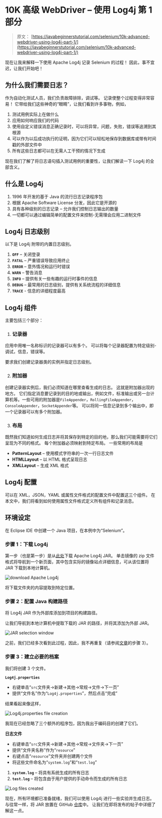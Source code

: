 # 10K 高级 WebDriver – 使用 Log4j 第 1 部分

> 原文： [https://javabeginnerstutorial.com/selenium/10k-advanced-webdriver-using-log4j-part-1/](https://javabeginnerstutorial.com/selenium/10k-advanced-webdriver-using-log4j-part-1/)

现在让我来解释一下使用 Apache Log4j 记录 Selenium 的过程！ 因此，事不宜迟，让我们开始吧！

## 为什么我们需要日志？

作为自动化测试人员，我们负责故障排除，调试等。 记录使整个过程变得非常容易！ 它带给我们这些神奇的“眼睛”，让我们看到许多事物，例如，

1.  测试用例实际上在做什么
2.  应用如何响应我们的代码
3.  使用自定义错误消息正确记录时，可以将异常，问题，失败，错误等追溯到其根源
4.  可以作为以后成功执行的证明，因为它们可以轻松地保存到数据库或带有时间戳的外部文件中
5.  所有这些日志都可以在无需人工干预的情况下生成

现在我们了解了将日志语句插入测试用例的重要性，让我们解读一下 Log4j 的全部含义。

## 什么是 Log4j

1.  1996 年开发的基于 Java 的流行日志记录程序包
2.  根据 Apache Software License 分发，因此它是开源的
3.  具有各种级别的日志记录 – 允许我们控制日志输出的数量
4.  一切都可以通过编辑简单的配置文件来控制-无需理会应用二进制文件

## Log4j 日志级别

以下是 Log4j 附带的内置日志级别。

1.  **`OFF`** – 关闭登录
2.  **`FATAL`** – 严重错误导致应用终止
3.  **`ERROR`** – 意外情况和运行时错误
4.  **`WARN`** – 警告消息
5.  **`INFO`** – 提供有关一些有趣的运行时事件的信息
6.  **`DEBUG`** – 最常用的日志级别，提供有关系统流程的详细信息
7.  **`TRACE`** - 信息的详细程度最高

## Log4j 组件

主要包括三个部分：

1.  ### 记录器

应用中用唯一名称标识的记录器可以有多个。 可以将每个记录器配置为特定级别-调试，信息，错误等。

要求我们创建记录器类的实例并指定日志级别。

2.  ### 附加器

创建记录器实例后，我们必须知道在哪里查看生成的日志。 这就是附加器出现的地方。 它们指定消息要记录到的目的地或输出，例如文件，标准输出或另一台计算机等。一些可用的附加器是`FileAppender`，`RollingFileAppender`，`ConsoleAppender`，`SocketAppender`等。 可以将同一信息记录到多个输出中，即一个记录器可以有多个附加器。

3.  ### 布局

既然我们知道如何生成日志并将其保存到特定的目的地，那么我们可能需要将它们呈现为不同的格式。 每个附加器必须映射到特定布局。 一些常用的布局是

*   **PatternLayout** – 使用模式字符串的一次一行日志文件
*   **HTMLLayout** – 以 HTML 格式呈现日志
*   **XMLLayout** – 生成 XML 格式

## Log4j 配置

可以在 XML，JSON，YAML 或属性文件格式的配置文件中配置这三个组件。 在本文中，我们将看到如何使用属性文件格式定义所有组件和记录消息。

## 环境设定

在 Eclipse IDE 中创建一个 Java 项目，在本例中为“Selenium”。

### 步骤 1：下载 Log4j

第一步（也是第一步）是从[此处](https://logging.apache.org/log4j/1.2/download.html)下载 Apache Log4j JAR。 单击镜像的 zip 文件格式将导航到一个新页面，其中包含实际的镜像站点详细信息，可从该位置将 JAR 下载到本地计算机。

![download Apache Log4j](img/4d0bd0a2cc1db2cb7f03718ef5c12931.png)

将下载文件夹的内容提取到特定位置。

### 步骤 2：配置 Java 构建路径

将 Log4j JAR 作为外部库添加到项目的构建路径。

让我们导航到本地计算机中提取下载的 JAR 的路径，并将其添加为外部 JAR。

![JAR selection window](img/c027190f02b422719b9633917ff29b9d.png)

之前，我们已经多次看到此过程，因此，我不再重复（请参阅[文章](https://javabeginnerstutorial.com/selenium/9b-webdriver-eclipse-setup/)的步骤 3）。

### 步骤 3：建立必要的档案

我们将创建 3 个文件。

**`Log4j.properties`**

*   右键单击“`src`文件夹->新建->其他->常规->文件->下一页”
*   提供“文件名”作为“`Log4j.properties`”，然后点击“完成”

结果看起来像这样，

![Log4j.properties file creation](img/e27b7184646bb1e673729341bb77e0f8.png)

我现在已经忽略了三个额外的程序包，因为我出于编码目的创建了它们。

**日志文件**

*   右键单击“`src`文件夹->新建->其他->常规->文件夹->下一页”
*   提供“文件夹名称”作为“`resource`”
*   右键点击“`resource`”文件夹并创建两个文件
*   将这些文件命名为“`system.log`”和“`test.log`”

1.  **`system.log`** – 将具有系统生成的所有日志
2.  **`test.log`** – 将包含由于用户提供的手动命令而生成的所有日志

![Log files created](img/7dbb8f2542d3154b6359132207b4d7b9.png)

现在，所有环境都已准备就绪，我们可以使用 Log4j 进行一些实验并生成日志。 与往常一样，将 JAR 放置在 GitHub [仓库](https://github.com/JBTAdmin/Selenium/tree/master/AdvancedWebDriver)中。 让我们在即将发布的帖子中详细了解这一点。
